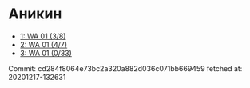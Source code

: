 # Аникин
- [1: WA 01 (3/8)](1.md)
- [2: WA 01 (4/7)](2.md)
- [3: WA 01 (0/33)](3.md)

Commit: cd284f8064e73bc2a320a882d036c071bb669459
 fetched at: 20201217-132631
